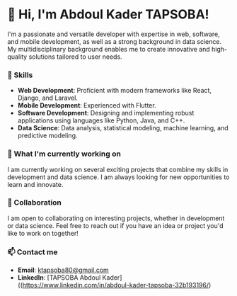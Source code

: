 # 👋 Hi, I'm Abdoul Kader TAPSOBA!

I'm a passionate and versatile developer with expertise in web, software, and mobile development, as well as a strong background in data science. My multidisciplinary background enables me to create innovative and high-quality solutions tailored to user needs.

### 🔧 Skills
- **Web Development**: Proficient with modern frameworks like React, Django, and Laravel.
- **Mobile Development**: Experienced with Flutter.
- **Software Development**: Designing and implementing robust applications using languages like Python, Java, and C++.
- **Data Science**: Data analysis, statistical modeling, machine learning, and predictive modeling.

### 🌱 What I'm currently working on
I am currently working on several exciting projects that combine my skills in development and data science. I am always looking for new opportunities to learn and innovate.

### 🤝 Collaboration
I am open to collaborating on interesting projects, whether in development or data science. Feel free to reach out if you have an idea or project you'd like to work on together!

### 📫 Contact me
- **Email**: [ktapsoba80@gmail.com](mailto:ktapsoba80@gmail.com)
- **LinkedIn**: [TAPSOBA Abdoul Kader]((https://www.linkedin.com/in/abdoul-kader-tapsoba-32b193196/)

